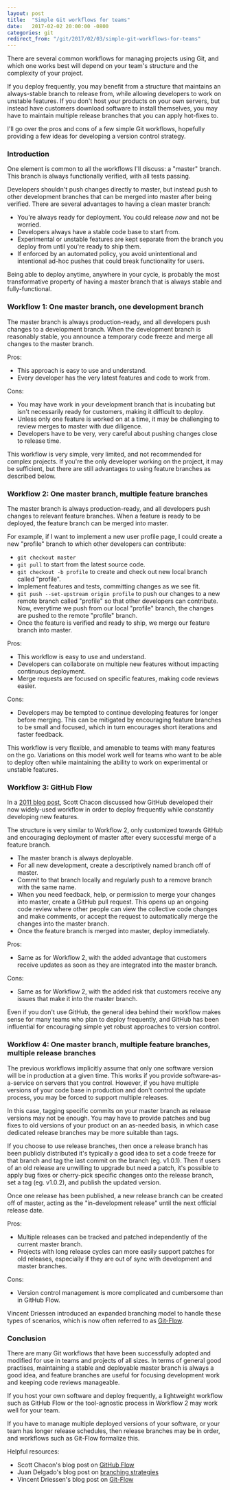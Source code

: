 ```yaml
---
layout: post
title:  "Simple Git workflows for teams"
date:   2017-02-02 20:00:00 -0800
categories: git
redirect_from: "/git/2017/02/03/simple-git-workflows-for-teams"
---
```


There are several common workflows for managing projects using Git, and which one works best will depend on your team's structure and the complexity of your project.

If you deploy frequently, you may benefit from a structure that maintains an always-stable branch to release from, while allowing developers to work on unstable features.  If you don't host your products on your own servers, but instead have customers download software to install themselves, you may have to maintain multiple release branches that you can apply hot-fixes to.

I'll go over the pros and cons of a few simple Git workflows, hopefully providing a few ideas for developing a version control strategy.

### Introduction

One element is common to all the workflows I'll discuss: a "master" branch.  This branch is always functionally verified, with all tests passing.

Developers shouldn't push changes directly to master, but instead push to other development branches that can be merged into master after being verified.  There are several advantages to having a clean master branch:

- You're always ready for deployment.  You could release _now_ and not be worried.
- Developers always have a stable code base to start from.
- Experimental or unstable features are kept separate from the branch you deploy from until you're ready to ship them.
- If enforced by an automated policy, you avoid unintentional and intentional ad-hoc pushes that could break functionality for users.

Being able to deploy anytime, anywhere in your cycle, is probably the most transformative property of having a master branch that is always stable and fully-functional.

### Workflow 1: One master branch, one development branch

The master branch is always production-ready, and all developers push changes to a development branch.  When the development branch is reasonably stable, you announce a temporary code freeze and merge all changes to the master branch.

Pros:

- This approach is easy to use and understand.
- Every developer has the very latest features and code to work from.

Cons:

- You may have work in your development branch that is incubating but isn't necessarily ready for customers, making it difficult to deploy.
- Unless only one feature is worked on at a time, it may be challenging to review merges to master with due diligence.
- Developers have to be very, very careful about pushing changes close to release time.

This workflow is very simple, very limited, and not recommended for complex projects.  If you're the only developer working on the project, it may be sufficient, but there are still advantages to using feature branches as described below.

### Workflow 2: One master branch, multiple feature branches

The master branch is always production-ready, and all developers push changes to relevant feature branches.  When a feature is ready to be deployed, the feature branch can be merged into master.

For example, if I want to implement a new user profile page, I could create a new "profile" branch to which other developers can contribute:

- ```git checkout master```
- ```git pull``` to start from the latest source code.
- ```git checkout -b profile``` to create and check out new local branch called "profile".
- Implement features and tests, committing changes as we see fit.
- ```git push --set-upstream origin profile``` to push our changes to a new remote branch called "profile" so that other developers can contribute.  Now, everytime we push from our local "profile" branch, the changes are pushed to the remote "profile" branch.
- Once the feature is verified and ready to ship, we merge our feature branch into master.

Pros:

- This workflow is easy to use and understand.
- Developers can collaborate on multiple new features without impacting continuous deployment.
- Merge requests are focused on specific features, making code reviews easier.

Cons:

- Developers may be tempted to continue developing features for longer before merging.  This can be mitigated by encouraging feature branches to be small and focused, which in turn encourages short iterations and faster feedback.

This workflow is very flexible, and amenable to teams with many features on the go.  Variations on this model work well for teams who want to be able to deploy often while maintaining the ability to work on experimental or unstable features.

### Workflow 3: GitHub Flow

In a [2011 blog post](http://scottchacon.com/2011/08/31/github-flow.html), Scott Chacon discussed how GitHub developed their now widely-used workflow in order to deploy frequently while constantly developing new features.

The structure is very similar to Workflow 2, only customized towards GitHub and encouraging deployment of master after every successful merge of a feature branch.

- The master branch is always deployable.
- For all new development, create a descriptively named branch off of master.
- Commit to that branch locally and regularly push to a remove branch with the same name.
- When you need feedback, help, or permission to merge your changes into master, create a GitHub pull request.  This opens up an ongoing code review where other people can view the collective code changes and make comments, or accept the request to automatically merge the changes into the master branch.
- Once the feature branch is merged into master, deploy immediately.

Pros:

- Same as for Workflow 2, with the added advantage that customers receive updates as soon as they are integrated into the master branch.

Cons:

- Same as for Workflow 2, with the added risk that customers receive any issues that make it into the master branch.

Even if you don't use GitHub, the general idea behind their workflow makes sense for many teams who plan to deploy frequently, and GitHub has been influential for encouraging simple yet robust approaches to version control.

### Workflow 4: One master branch, multiple feature branches, multiple release branches

The previous workflows implicitly assume that only one software version will be in production at a given time.  This works if you provide software-as-a-service on servers that you control.  However, if you have multiple versions of your code base in production and don't control the update process, you may be forced to support multiple releases.

In this case, tagging specific commits on your master branch as release versions may not be enough.  You may have to provide patches and bug fixes to old versions of your product on an as-needed basis, in which case dedicated release branches may be more suitable than tags.

If you choose to use release branches, then once a release branch has been publicly distributed it's typically a good idea to set a code freeze for that branch and tag the last commit on the branch (eg. v1.0.1).  Then if users of an old release are unwilling to upgrade but need a patch, it's possible to apply bug fixes or cherry-pick specific changes onto the release branch, set a tag (eg. v1.0.2), and publish the updated version.

Once one release has been published, a new release branch can be created off of master, acting as the "in-development release" until the next official release date.

Pros:

- Multiple releases can be tracked and patched independently of the current master branch.
- Projects with long release cycles can more easily support patches for old releases, especially if they are out of sync with development and master branches.

Cons:

- Version control management is more complicated and cumbersome than in GitHub Flow.

Vincent Driessen introduced an expanded branching model to handle these types of scenarios, which is now often referred to as [Git-Flow](http://nvie.com/posts/a-successful-git-branching-model/).

### Conclusion

There are many Git workflows that have been successfully adopted and modified for use in teams and projects of all sizes.  In terms of general good practises, maintaining a stable and deployable master branch is always a good idea, and feature branches are useful for focusing development work and keeping code reviews manageable.

If you host your own software and deploy frequently, a lightweight workflow such as GitHub Flow or the tool-agnostic process in Workflow 2 may work well for your team.

If you have to manage multiple deployed versions of your software, or your team has longer release schedules, then release branches may be in order, and workflows such as Git-Flow formalize this.

Helpful resources:

- Scott Chacon's blog post on [GitHub Flow](http://scottchacon.com/2011/08/31/github-flow.html)
- Juan Delgado's blog post on [branching strategies](http://ustwo.com/blog/branching-strategies-with-git/)
- Vincent Driessen's blog post on [Git-Flow](http://nvie.com/posts/a-successful-git-branching-model/)
